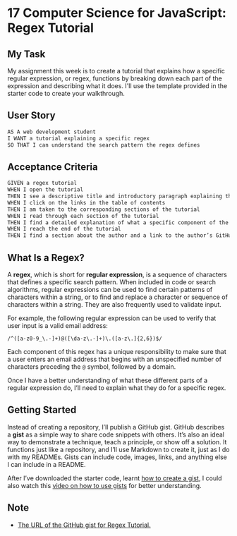 # 17 Computer Science for JavaScript: Regex Tutorial

## My Task

My assignment this week is to create a tutorial that explains how a specific regular expression, or regex, functions by breaking down each part of the expression and describing what it does. I'll use the template provided in the starter code to create your walkthrough.

## User Story

```md
AS A web development student
I WANT a tutorial explaining a specific regex
SO THAT I can understand the search pattern the regex defines
```

## Acceptance Criteria

```md
GIVEN a regex tutorial
WHEN I open the tutorial
THEN I see a descriptive title and introductory paragraph explaining the purpose of the tutorial, a summary describing the regex featured in the tutorial, a table of contents linking to different sections that break down each component of the regex and explain what it does, and a section about the author with a link to the author’s GitHub profile
WHEN I click on the links in the table of contents
THEN I am taken to the corresponding sections of the tutorial
WHEN I read through each section of the tutorial
THEN I find a detailed explanation of what a specific component of the regex does
WHEN I reach the end of the tutorial
THEN I find a section about the author and a link to the author’s GitHub profile
```

## What Is a Regex?

A **regex**, which is short for **regular expression**, is a sequence of characters that defines a specific search pattern. When included in code or search algorithms, regular expressions can be used to find certain patterns of characters within a string, or to find and replace a character or sequence of characters within a string. They are also frequently used to validate input.

For example, the following regular expression can be used to verify that user input is a valid email address:

`/^([a-z0-9_\.-]+)@([\da-z\.-]+)\.([a-z\.]{2,6})$/`

Each component of this regex has a unique responsibility to make sure that a user enters an email address that begins with an unspecified number of characters preceding the `@` symbol, followed by a domain.

Once I have a better understanding of what these different parts of a regular expression do, I’ll need to explain what they do for a specific regex.

## Getting Started

Instead of creating a repository, I’ll publish a GitHub gist. GitHub describes a **gist** as a simple way to share code snippets with others. It’s also an ideal way to demonstrate a technique, teach a principle, or show off a solution. It functions just like a repository, and I’ll use Markdown to create it, just as I do with my READMEs. Gists can include code, images, links, and anything else I can include in a README.

After I’ve downloaded the starter code, learnt [how to create a gist](https://help.github.com/en/github/writing-on-github/creating-gists), I could also watch this [video on how to use gists](https://www.youtube.com/watch?v=wc2NlcWjQHw) for better understanding.

## Note

- [The URL of the GitHub gist for Regex Tutorial.](https://gist.github.com/BadrulBorhanudin/a5e66809e6d16b174dc43c9f5817b6be)
